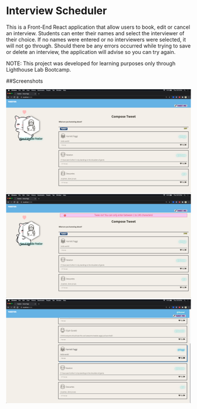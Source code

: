 # Interview Scheduler

This is a Front-End React application that allow users to book, edit or cancel an interview. Students can enter their names and select the interviewer of their choice. If no names were entered or no interviewers were selected, it will not go through. Should there be any errors occurred while trying to save or delete an interview, the application will advise so you can try again.

NOTE: This project was developed for learning purposes only through Lighthouse Lab Bootcamp.

##Screenshots

!["Tweeter Home Page"](https://github.com/Angel-Ho221/tweeter/blob/master/docs/HomePage.png?raw=true)
!["Characters limit"](https://github.com/Angel-Ho221/tweeter/blob/master/docs/Char-limit.png?raw=true)
!["People's Tweet"](https://github.com/Angel-Ho221/tweeter/blob/master/docs/PeopleTweeting.png?raw=true)

